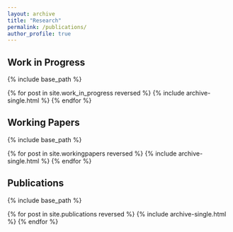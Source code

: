 ```yaml
---
layout: archive
title: "Research"
permalink: /publications/
author_profile: true
---
```

## Work in Progress

{% include base_path %}

{% for post in site.work_in_progress reversed %}
  {% include archive-single.html %}
{% endfor %}

## Working Papers

{% include base_path %}

{% for post in site.workingpapers reversed %}
  {% include archive-single.html %}
{% endfor %}

## Publications

{% include base_path %}

{% for post in site.publications reversed %}
  {% include archive-single.html %}
{% endfor %}